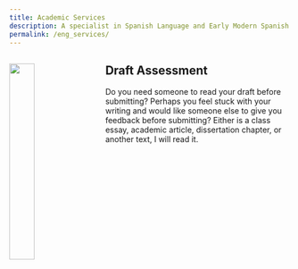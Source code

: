 ```yaml
---
title: Academic Services
description: A specialist in Spanish Language and Early Modern Spanish Literature
permalink: /eng_services/
---
```


## <img align="left" src='/assets/images/services/feedback.jpg' width='30%' style='margin-right:1em' > Draft Assessment 
Do you need someone to read your draft before submitting? Perhaps you feel stuck with your writing and would like someone else to give you feedback before submitting? Either is a class essay, academic article, dissertation chapter, or another text, I will read it. 
